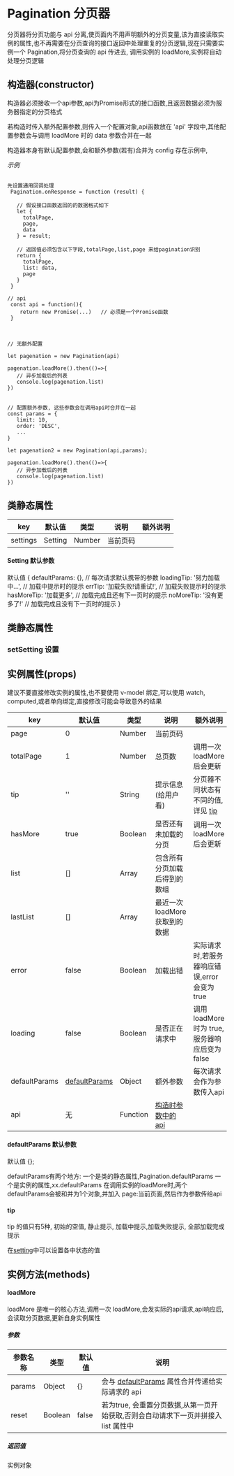 
# Pagination 分页器

分页器将分页功能与 api 分离,使页面内不用声明额外的分页变量,该为直接读取实例的属性,也不再需要在分页查询的接口返回中处理重复的分页逻辑,现在只需要实例一个 Pagination,将分页查询的 api 传进去, 调用实例的 loadMore,实例将自动处理分页逻辑

## <h2 id='constructor'>构造器(constructor)</h2>

 构造器必须接收一个api参数,api为Promise形式的接口函数,且返回数据必须为服务器指定的分页格式
 
 若构造时传入额外配置参数,则传入一个配置对象,api函数放在 'api' 字段中,其他配置参数会与调用 loadMore 时的 data 参数合并在一起
 
 构造器本身有默认配置参数,会和额外参数(若有)合并为 config 存在示例中,
 
 
 _示例_
 
 ````

先设置通用回调处理
  Pagination.onResponse = function (result) {

    // 假设接口函数返回的的数据格式如下
    let {
      totalPage,
      page,
      data
    } = result;

    // 返回值必须包含以下字段,totalPage,list,page 来给pagination识别
    return {
      totalPage,
      list: data,
      page
    }
  }
 
 // api
  const api = function(){
     return new Promise(...)   // 必须是一个Promise函数
  }
 
 
 
 // 无额外配置
 
 let pagenation = new Pagination(api)
 
 pagenation.loadMore().then(()=>{
    // 异步加载后的列表
    console.log(pagenation.list)
})
 
 
 // 配置额外参数, 这些参数会在调用api时合并在一起
 const params = {
    limit: 10,
    order: 'DESC',
    ...
 }
 
 let pagenation2 = new Pagination(api,params);
 
 pagenation.loadMore().then(()=>{
    // 异步加载后的列表
    console.log(pagenation.list)
})
 ````
 
## 类静态属性

  key | 默认值 | 类型 | 说明   | 额外说明
  ---|---|---|---|---
settings  | Setting     | Number    | 当前页码

 #### <h4 id="settings">Setting 默认参数</h4> 
  默认值 
{
  defaultParams: {},               // 每次请求默认携带的参数
  loadingTip: '努力加载中...',     // 加载中提示时的提示
  errTip: '加载失败!请重试!',      // 加载失败提示时的提示
  hasMoreTip: '加载更多',          // 加载完成且还有下一页时的提示
  noMoreTip: '没有更多了!'        // 加载完成且没有下一页时的提示
}

## 类静态属性

### setSetting 设置

## 实例属性(props)

建议不要直接修改实例的属性,也不要使用 v-model 绑定,可以使用 watch, computed,或者单向绑定,直接修改可能会导致意外的结果

  key | 默认值 | 类型 | 说明   | 额外说明
  ---|---|---|---|---
   page         | 0     | Number    | 当前页码
   totalPage    | 1     | Number    | 总页数                       |   调用一次 loadMore 后会更新
   tip          | ''    | String    | 提示信息(给用户看)            |   分页器不同状态有不同的值,详见 <a href="#tip">tip</a>
   hasMore      | true  | Boolean   | 是否还有未加载的分页          |   调用一次 loadMore 后会更新
   list         | []    | Array     | 包含所有分页加载后得到的数组
   lastList     | []    | Array     | 最近一次loadMore获取到的数据
   error        | false | Boolean   | 加载出错                     |   实际请求时,若服务器响应错误,error 会变为 true
   loading      | false | Boolean   | 是否正在请求中               |    调用 loadMore 时为 true, 服务器响应后变为 false
   defaultParams| <a href="#defaultParams">defaultParams</a>    | Object    | 额外参数                     |  每次请求会作为参数传入api
   api          | 无     | Function | <a href="#constructor">构造时参数中的 api</a>
   

 #### <h4 id="defaultParams">defaultParams 默认参数</h4> 
  默认值 {};
  
  defaultParams有两个地方:
    一个是类的静态属性,Pagination.defaultParams
    一个是实例的属性,xx.defaultParams
在调用实例的loadMore时,两个defaultParams会被和并为1个对象,并加入 page:当前页面,然后作为参数传给api
  
#### <h4 id="tip">tip</h4> 

tip 的值只有5种, 初始的空值, 静止提示, 加载中提示,加载失败提示, 全部加载完成提示

 在<a href="#setting">setting</a>中可以设置各中状态的值
     
     
## 实例方法(methods)

#### loadMore

 loadMore 是唯一的核心方法,调用一次 loadMore,会发实际的api请求,api响应后,会读取分页数据,更新自身实例属性
 
##### 参数

 参数名称 | 类型 | 默认值 | 说明
 ---|---|---|---  
  params | Object | {} | 会与 <a href="#defaultParams">defaultParams</a> 属性合并传递给实际请求的 api
  reset | Boolean | false | 若为true, 会重置分页数据,从第一页开始获取,否则会自动请求下一页并拼接入 list 属性中
 
##### 返回值

实例对象
